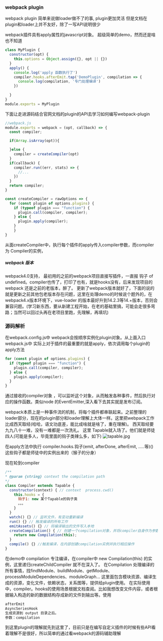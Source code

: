 ### webpack plugin

webpack plugin 简单来说做loader做不了的事, plugin更加灵活
但是文档在plugin和loader上并不友好，除了一写API说明很少

webpack插件具有apply属性的javascript对象。
超级简单的demo，然而还是啥也不知道
```Javascript
class MyPlugin {
  constructor(opt) {
    this.options = Object.assign({}, opt || {})
  }
  apply() {
    console.log('apply 函数执行了')
    compiler.hooks.afterEmit.tap('DemoPlugin', compilation => {
      console.log(compilation, '专门处理编译')
    })
    
  }
}
module.exports = MyPlugin
```
下面让走进源码结合官网文档的plugin的API去学习如何编写webpack-plugin
```Javascript
//webpack.js
module.exports = webpack = (opt, callback) => {
  const compiler;

  if(Array.isArray(opt)){

  }else {
    compiler = createCompiler(opt)
  }
  if(callback) {
    compiler.run((err, stats) => {
      //...
    })
  }
  return compiler;
}

const createCompiler = rawOptions => {
  for (const plugin of options.plugins) {
    if (typeof plugin === "function") {
      plugin.call(compiler, compiler);
    } else {
      plugin.apply(compiler);
    }
	}
}
```

从面createCompiler中，执行每个插件的apply传入compiler参数，而compiler 为 Compiler的实例，

##### webpack 版本 
webpack4.0支持， 最初用的之前的webpack项目直接写插件，一直报 钩子 of undefined。compiler也传了，打印了也有，就是hooks没有，后来发现项目的webpack 还是之前的老版本，醉了。
更新了webpack版本就好了，下面的说的就是更新之前其他包老版本存在问题，这里在处理demo的时候说个题外的，在webpack4.x版本环境下，vue-loader 的版本最好升到14.2.3等14.+版本，否则会兼容问题。(学习新东西，要从新建工程开始，在老的基础里搞，可能会走很多弯路；当然可以回过头再在老项目里跑，先理解，再填坑)

### 源码解析

在webpack.config.js中 webpack会按顺序实例化plugin对象。从上面入口webpack.js中 实际上对于插件的最重要的就是apply，依次调用每个plugin的apply方法
```Javascript
for (const plugin of options.plugins) {
  if (typeof plugin === "function") {
    plugin.call(compiler, compiler);
  } else {
    plugin.apply(compiler);
  }
}
```
通过接收的compiler对象 ，可以监听这个对象，从而触发各种事件，然后执行对应的操作函数。类似node 的EventEmitter,深入看下去其实就是发布订阅。

webpack本质上是一种事件流的机制，将每个插件都串联起来。之前整理的loader部分，现在的plugin部分和loader理解上大体一样。这里把webpack工作比成西天取经(哈哈，语文功底差，能比成啥就是啥了，重在理解)。  西天取经要九九八十一难，没有一难都是一次洗礼。 这里 Tapable就入场了。他们就是师徒四人(可能是多人，毕竟里面的钩子类辣么多，如下)
![tapable.jpg](http://106.52.111.158:3000/img/tapable.jpg)


在apply方法中执行 compiler.hooks.钩子(emit, afterDone, afterEmit, .....等)()
这些钩子都是师徒中的实例出来的（猴子的分身）

现在轮到compiler 
```Javascript
/**
* @param {string} context the compilation path
*/
class Compiler extends Tapable {
  constructor(context) { // context  process.cwd()
    this.hooks = {
      钩子1: new 某个Tapable的钩子类
      。。。
    }
  }
  watch() {} // 监听文件，有变动重新编译
  run() {} // 触发编译的所有工作
  emitAssets() {} // 将编译输出的文件写入本地
  createCompilation() { // 创建一个compilation对象，并将compiler自身作为参数传递
    return new Compilation(this);
  }
  compile() {} //触发编译，在内部创建compilation实例并执行相应操作
}
```


在demo中 compilation 专注编译，在compiler中 new Compilation(this) 的实例，这里递归createChildCompiler 就不在深入了。
在Compilation 处理编译的所有事情，找findModule、buildModule、getModule、processModuleDependencies、moduleGraph...
这里面包含模块资源、编译生成的资源，变化文件，依赖状态，关系图等，提供给plugin使用。
在实际使用中，compiler。hooks的使用场景根据文档查阅。比如我想改变文件内容，或者根据输入构造的新的数据结构存成新的文件到输出等。使用
```Javascript
afterEmit
AsyncSeriesHook
生成资源到 output 目录之后。
参数：compilation

```
到这里plugin的理解就先到这里了，目前只是在编写自定义插件的时候有些API看着理解不是很好，所以简单的通过看webpack的源码辅助理解